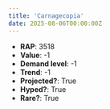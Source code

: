 ```yaml
---
title: 'Carnagecopia'
date: 2025-08-06T00:00:00Z
---
```

- **RAP**: 3518
- **Value**: -1
- **Demand level**: -1
- **Trend**: -1
- **Projected?**: True
- **Hyped?**: True
- **Rare?**: True
